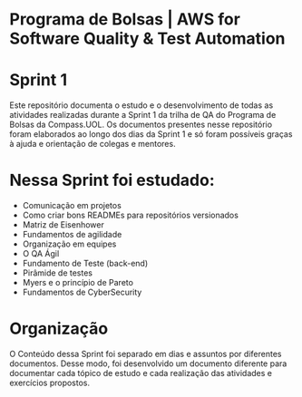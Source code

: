 # Programa de Bolsas | AWS for Software Quality & Test Automation 
# Sprint 1 
Este repositório documenta o estudo e o desenvolvimento de todas as atividades realizadas durante a Sprint 1 da trilha de QA do Programa de Bolsas da Compass.UOL.
Os documentos presentes nesse repositório foram elaborados ao longo dos dias da Sprint 1 e só foram possíveis graças à ajuda e orientação de colegas e mentores.

# Nessa Sprint foi estudado:

- Comunicação em projetos
- Como criar bons READMEs para repositórios versionados
- Matriz de Eisenhower
- Fundamentos de agilidade
- Organização em equipes
- O QA Ágil
- Fundamento de Teste (back-end)
- Pirâmide de testes
- Myers e o princípio de Pareto
- Fundamentos de CyberSecurity

# Organização

O Conteúdo dessa Sprint foi separado em dias e assuntos por diferentes documentos. 
Desse modo, foi desenvolvido um documento diferente para documentar cada tópico de estudo e cada realização das atividades e exercícios propostos.